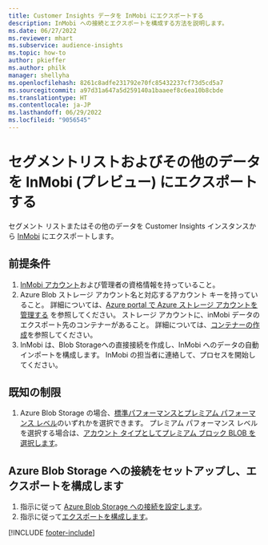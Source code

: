 ```yaml
---
title: Customer Insights データを InMobi にエクスポートする
description: InMobi への接続とエクスポートを構成する方法を説明します。
ms.date: 06/27/2022
ms.reviewer: mhart
ms.subservice: audience-insights
ms.topic: how-to
author: pkieffer
ms.author: philk
manager: shellyha
ms.openlocfilehash: 8261c8adfe231792e70fc85432237cf73d5cd5a7
ms.sourcegitcommit: a97d31a647a5d259140a1baaeef8c6ea10b8cbde
ms.translationtype: HT
ms.contentlocale: ja-JP
ms.lasthandoff: 06/29/2022
ms.locfileid: "9056545"
---
```

# <a name="export-segment-list-and-other-data-to-inmobi-preview"></a>セグメントリストおよびその他のデータを  InMobi (プレビュー) にエクスポートする

セグメント リストまたはその他のデータを Customer Insights インスタンスから [InMobi](https://www.inmobi.com/) にエクスポートします。

## <a name="prerequisites"></a>前提条件

1. [InMobi アカウント](https://www.inmobi.com/)および管理者の資格情報を持っていること。
1. Azure Blob ストレージ アカウント名と対応するアカウント キーを持っていること。 詳細については、[Azure portal で Azure ストレージ アカウントを管理する](/azure/storage/common/storage-account-manage) を参照してください。 ストレージ アカウントに、inMobi データのエクスポート先のコンテナーがあること。 詳細については、[コンテナーの作成](/azure/storage/blobs/storage-quickstart-blobs-portal#create-a-container)を参照してください。
1. InMobi は、Blob Storageへの直接接続を作成し、InMobi へのデータの自動インポートを構成します。 InMobi の担当者に連絡して、プロセスを開始してください。

## <a name="known-limitations"></a>既知の制限

1. Azure Blob Storage の場合、[標準パフォーマンスとプレミアム パフォーマンス レベル](/azure/storage/blobs/storage-blob-performance-tiers)のいずれかを選択できます。 プレミアム パフォーマンス レベルを選択する場合は、[アカウント タイプとしてプレミアム ブロック BLOB を選択します](/azure/storage/common/storage-account-overview#types-of-storage-accounts)。

## <a name="set-up-the-connection-to-azure-blob-storage-and-configure-an-export"></a>Azure Blob Storage への接続をセットアップし、エクスポートを構成します

1. 指示に従って [Azure Blob Storage への接続を設定します](export-azure-blob-storage.md)。
2. 指示に従って[エクスポートを構成します](export-azure-blob-storage.md#configure-an-export)。

[!INCLUDE [footer-include](includes/footer-banner.md)]
